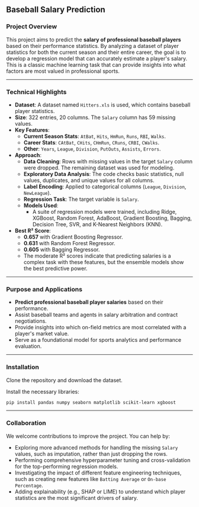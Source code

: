 ## Baseball Salary Prediction

### Project Overview

This project aims to predict the **salary of professional baseball players** based on their performance statistics. By analyzing a dataset of player statistics for both the current season and their entire career, the goal is to develop a regression model that can accurately estimate a player's salary. This is a classic machine learning task that can provide insights into what factors are most valued in professional sports.

-----

### Technical Highlights

  * **Dataset**: A dataset named `Hitters.xls` is used, which contains baseball player statistics.
  * **Size**: 322 entries, 20 columns. The `Salary` column has 59 missing values.
  * **Key Features**:
      * **Current Season Stats**: `AtBat`, `Hits`, `HmRun`, `Runs`, `RBI`, `Walks`.
      * **Career Stats**: `CAtBat`, `CHits`, `CHmRun`, `CRuns`, `CRBI`, `CWalks`.
      * **Other**: `Years`, `League`, `Division`, `PutOuts`, `Assists`, `Errors`.
  * **Approach**:
      * **Data Cleaning**: Rows with missing values in the target `Salary` column were dropped. The remaining dataset was used for modeling.
      * **Exploratory Data Analysis**: The code checks basic statistics, null values, duplicates, and unique values for all columns.
      * **Label Encoding**: Applied to categorical columns (`League`, `Division`, `NewLeague`).
      * **Regression Task**: The target variable is `Salary`.
      * **Models Used**:
          * A suite of regression models were trained, including Ridge, XGBoost, Random Forest, AdaBoost, Gradient Boosting, Bagging, Decision Tree, SVR, and K-Nearest Neighbors (KNN).
  * **Best R² Score**:
      * **0.657** with Gradient Boosting Regressor.
      * **0.631** with Random Forest Regressor.
      * **0.605** with Bagging Regressor.
      * The moderate R² scores indicate that predicting salaries is a complex task with these features, but the ensemble models show the best predictive power.

-----

### Purpose and Applications

  * **Predict professional baseball player salaries** based on their performance.
  * Assist baseball teams and agents in salary arbitration and contract negotiations.
  * Provide insights into which on-field metrics are most correlated with a player's market value.
  * Serve as a foundational model for sports analytics and performance evaluation.

-----

### Installation

Clone the repository and download the dataset.

Install the necessary libraries:

```bash
pip install pandas numpy seaborn matplotlib scikit-learn xgboost
```

-----

### Collaboration

We welcome contributions to improve the project. You can help by:

  * Exploring more advanced methods for handling the missing `Salary` values, such as imputation, rather than just dropping the rows.
  * Performing comprehensive hyperparameter tuning and cross-validation for the top-performing regression models.
  * Investigating the impact of different feature engineering techniques, such as creating new features like `Batting Average` or `On-base Percentage`.
  * Adding explainability (e.g., SHAP or LIME) to understand which player statistics are the most significant drivers of salary.
